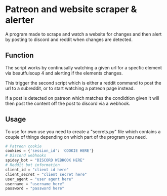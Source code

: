 # Patreon and website scraper & alerter

A program made to scrape and watch a website for changes and then alert by posting to discord and reddit when changes are detected. 

## Function

The script works by continusally watching a given url for a specfic element via beautfulsoup 4 and alerting if the elements changes. 

This trigger the second script which is either a reddit command to post the url to a subreddit, or to start watching a patreon page instead. 

If a post is detected on patreon which matches the condidtion given it will then post the content off the post to discord via a webhook. 

## Usage

To use for own use you need to create a "secrets.py" file which contains a couple of things depending on which part of the program you need. 

```python
# Patreon cookie
cookies = {'session_id': 'COOKIE HERE'}
# Discord webhooks
spidey_bot = "DISCORD WEBHOOK HERE"
# Reddit bot information
client_id = "client id here"
client_secret = "client secret here"
user_agent = "user agent here"
username = "username here"
password = "password here"

```

